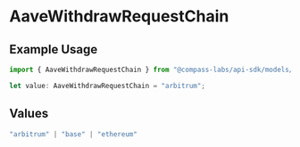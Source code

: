 # AaveWithdrawRequestChain

## Example Usage

```typescript
import { AaveWithdrawRequestChain } from "@compass-labs/api-sdk/models/components";

let value: AaveWithdrawRequestChain = "arbitrum";
```

## Values

```typescript
"arbitrum" | "base" | "ethereum"
```